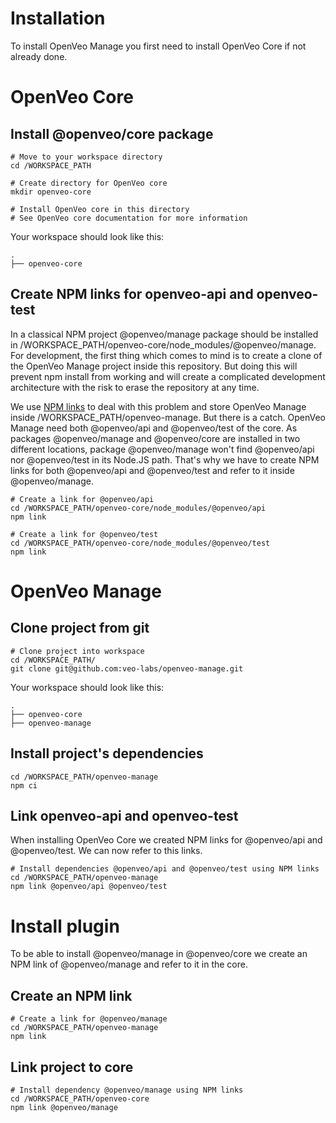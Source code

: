 # Installation

To install OpenVeo Manage you first need to install OpenVeo Core if not already done.


# OpenVeo Core

## Install @openveo/core package

    # Move to your workspace directory
    cd /WORKSPACE_PATH

    # Create directory for OpenVeo core
    mkdir openveo-core

    # Install OpenVeo core in this directory
    # See OpenVeo core documentation for more information

Your workspace should look like this:

```
.
├── openveo-core
```

## Create NPM links for openveo-api and openveo-test

In a classical NPM project @openveo/manage package should be installed in /WORKSPACE_PATH/openveo-core/node_modules/@openveo/manage. For development, the first thing which comes to mind is to create a clone of the OpenVeo Manage project inside this repository. But doing this will prevent npm install from working and will create a complicated development architecture with the risk to erase the repository at any time.

We use [NPM links](https://docs.npmjs.com/cli/link) to deal with this problem and store OpenVeo Manage inside /WORKSPACE_PATH/openveo-manage. But there is a catch. OpenVeo Manage need both @openveo/api and @openveo/test of the core. As packages @openveo/manage and @openveo/core are installed in two different locations, package @openveo/manage won't find @openveo/api nor @openveo/test in its Node.JS path. That's why we have to create NPM links for both @openveo/api and @openveo/test and refer to it inside @openveo/manage.

    # Create a link for @openveo/api
    cd /WORKSPACE_PATH/openveo-core/node_modules/@openveo/api
    npm link

    # Create a link for @openveo/test
    cd /WORKSPACE_PATH/openveo-core/node_modules/@openveo/test
    npm link

# OpenVeo Manage

## Clone project from git

    # Clone project into workspace
    cd /WORKSPACE_PATH/
    git clone git@github.com:veo-labs/openveo-manage.git

Your workspace should look like this:

```
.
├── openveo-core
├── openveo-manage
```

## Install project's dependencies

    cd /WORKSPACE_PATH/openveo-manage
    npm ci

## Link openveo-api and openveo-test

When installing OpenVeo Core we created NPM links for @openveo/api and @openveo/test. We can now refer to this links.

    # Install dependencies @openveo/api and @openveo/test using NPM links
    cd /WORKSPACE_PATH/openveo-manage
    npm link @openveo/api @openveo/test

# Install plugin

To be able to install @openveo/manage in @openveo/core we create an NPM link of @openveo/manage and refer to it in the core.

## Create an NPM link

    # Create a link for @openveo/manage
    cd /WORKSPACE_PATH/openveo-manage
    npm link

## Link project to core

    # Install dependency @openveo/manage using NPM links
    cd /WORKSPACE_PATH/openveo-core
    npm link @openveo/manage
